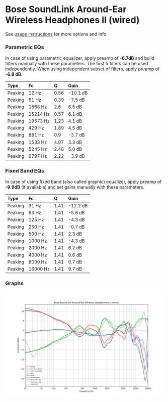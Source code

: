 # Bose SoundLink Around-Ear Wireless Headphones II (wired)
See [usage instructions](https://github.com/jaakkopasanen/AutoEq#usage) for more options and info.

### Parametric EQs
In case of using parametric equalizer, apply preamp of **-6.7dB** and build filters manually
with these parameters. The first 5 filters can be used independently.
When using independent subset of filters, apply preamp of **-6.8 dB**.

| Type    | Fc       |    Q | Gain     |
|:--------|:---------|:-----|:---------|
| Peaking | 12 Hz    | 0.56 | -10.1 dB |
| Peaking | 51 Hz    | 0.39 | -7.5 dB  |
| Peaking | 1868 Hz  | 2.6  | 6.5 dB   |
| Peaking | 15214 Hz | 0.57 | 6.1 dB   |
| Peaking | 19573 Hz | 1.23 | 4.1 dB   |
| Peaking | 429 Hz   | 1.89 | 4.5 dB   |
| Peaking | 881 Hz   | 0.9  | -3.7 dB  |
| Peaking | 1533 Hz  | 4.07 | 3.3 dB   |
| Peaking | 5245 Hz  | 2.48 | 5.0 dB   |
| Peaking | 6797 Hz  | 2.22 | -3.9 dB  |

### Fixed Band EQs
In case of using fixed band (also called graphic) equalizer, apply preamp of **-9.9dB**
(if available) and set gains manually with these parameters.

| Type    | Fc       |    Q | Gain     |
|:--------|:---------|:-----|:---------|
| Peaking | 31 Hz    | 1.41 | -12.2 dB |
| Peaking | 63 Hz    | 1.41 | -5.6 dB  |
| Peaking | 125 Hz   | 1.41 | -4.3 dB  |
| Peaking | 250 Hz   | 1.41 | -0.7 dB  |
| Peaking | 500 Hz   | 1.41 | 2.3 dB   |
| Peaking | 1000 Hz  | 1.41 | -4.3 dB  |
| Peaking | 2000 Hz  | 1.41 | 6.2 dB   |
| Peaking | 4000 Hz  | 1.41 | 0.6 dB   |
| Peaking | 8000 Hz  | 1.41 | 0.7 dB   |
| Peaking | 16000 Hz | 1.41 | 9.7 dB   |

### Graphs
![](./Bose%20SoundLink%20Around-Ear%20Wireless%20Headphones%20II%20(wired).png)